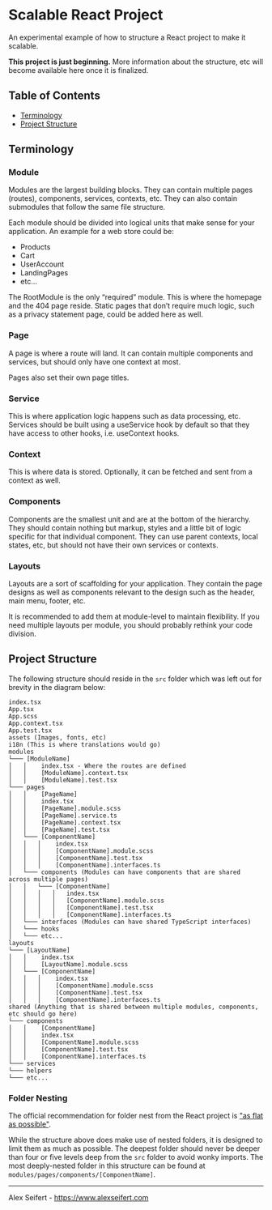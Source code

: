 # Scalable React Project

An experimental example of how to structure a React project to make it scalable.

**This project is just beginning.** More information about the structure, etc will become available here once it is finalized.


## Table of Contents

- <a href="#terminology">Terminology</a>
- <a href="#project-structure">Project Structure</a>

## Terminology

### Module
Modules are the largest building blocks. They can contain multiple pages (routes), components, services, contexts, etc. They can also contain submodules that follow the same file structure.

Each module should be divided into logical units that make sense for your application. An example for a web store could be:

- Products
- Cart
- UserAccount
- LandingPages
- etc…

The RootModule is the only “required” module. This is where the homepage and the 404 page reside. Static pages that don’t require much logic, such as a privacy statement page, could be added here as well.

### Page
A page is where a route will land. It can contain multiple components and services, but should only have one context at most.

Pages also set their own page titles.

### Service
This is where application logic happens such as data processing, etc. Services should be built using a useService hook by default so that they have access to other hooks, i.e. useContext hooks.

### Context
This is where data is stored. Optionally, it can be fetched and sent from a context as well.

### Components
Components are the smallest unit and are at the bottom of the hierarchy. They should contain nothing but markup, styles and a little bit of logic specific for that individual component. They can use parent contexts, local states, etc, but should not have their own services or contexts.

### Layouts
Layouts are a sort of scaffolding for your application. They contain the page designs as well as components relevant to the design such as the header, main menu, footer, etc.

It is recommended to add them at module-level to maintain flexibility. If you need multiple layouts per module, you should probably rethink your code division.


## Project Structure

The following structure should reside in the `src` folder which was left out for brevity in the diagram below:

```
index.tsx
App.tsx
App.scss
App.context.tsx
App.test.tsx
assets (Images, fonts, etc)
i18n (This is where translations would go)
modules
└─── [ModuleName]
│   │    index.tsx - Where the routes are defined
│   │    [ModuleName].context.tsx
│   │    [ModuleName].test.tsx
└─── pages
│   │    [PageName]
│   │    index.tsx
│   │    [PageName].module.scss
│   │    [PageName].service.ts
│   │    [PageName].context.tsx
│   │    [PageName].test.tsx
│   └─── [ComponentName]
│   │   │    index.tsx
│   │   │    [ComponentName].module.scss
│   │   │    [ComponentName].test.tsx
│   │   │    [ComponentName].interfaces.ts
│   └─── components (Modules can have components that are shared across multiple pages)
│   │   └─── [ComponentName]
│   │   │   │   index.tsx
│   │   │   │   [ComponentName].module.scss
│   │   │   │   [ComponentName].test.tsx
│   │   │   │   [ComponentName].interfaces.ts
│   └─── interfaces (Modules can have shared TypeScript interfaces)
│   └─── hooks
│   └─── etc...
layouts
└─── [LayoutName]
│   │    index.tsx
│   │    [LayoutName].module.scss
│   └─── [ComponentName]
│   │   │    index.tsx
│   │   │    [ComponentName].module.scss
│   │   │    [ComponentName].test.tsx
│   │   │    [ComponentName].interfaces.ts
shared (Anything that is shared between multiple modules, components, etc should go here)
└─── components
│   │    [ComponentName]
│   │    index.tsx
│   │    [ComponentName].module.scss
│   │    [ComponentName].test.tsx
│   │    [ComponentName].interfaces.ts
└─── services
└─── helpers
└─── etc...
```

### Folder Nesting
The official recommendation for folder nest from the React project is ["as flat as possible"](https://reactjs.org/docs/faq-structure.html#avoid-too-much-nesting).

While the structure above does make use of nested folders, it is designed to limit them as much as possible. The deepest folder should never be deeper than four or five levels deep from the `src` folder to avoid wonky imports. The most deeply-nested folder in this structure can be found at `modules/pages/components/[ComponentName]`.

---

Alex Seifert - https://www.alexseifert.com
